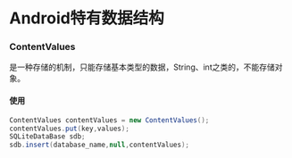 # Android特有数据结构



### ContentValues

是一种存储的机制，只能存储基本类型的数据，String、int之类的，不能存储对象。

#### 使用

```java
ContentValues contentValues = new ContentValues();
contentValues.put(key,values);
SQLiteDataBase sdb;
sdb.insert(database_name,null,contentValues);
```

